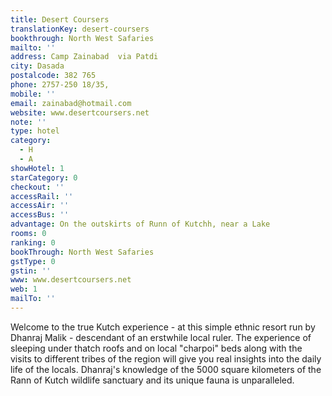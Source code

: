 ```yaml
---
title: Desert Coursers
translationKey: desert-coursers
bookthrough: North West Safaries
mailto: ''
address: Camp Zainabad  via Patdi
city: Dasada
postalcode: 382 765
phone: 2757-250 18/35,
mobile: ''
email: zainabad@hotmail.com
website: www.desertcoursers.net
note: ''
type: hotel
category:
  - H
  - A
showHotel: 1
starCategory: 0
checkout: ''
accessRail: ''
accessAir: ''
accessBus: ''
advantage: On the outskirts of Runn of Kutchh, near a Lake
rooms: 0
ranking: 0
bookThrough: North West Safaries
gstType: 0
gstin: ''
www: www.desertcoursers.net
web: 1
mailTo: ''
---
```













Welcome to the true Kutch experience - at this simple ethnic resort run by Dhanraj Malik - descendant of an erstwhile local ruler.     The experience of sleeping under thatch roofs and on local "charpoi" beds along with the visits to different tribes of the region will give you real insights into the daily life of the locals.    Dhanraj's knowledge of the 5000 square kilometers of the Rann of Kutch wildlife sanctuary and its unique fauna is unparalleled.